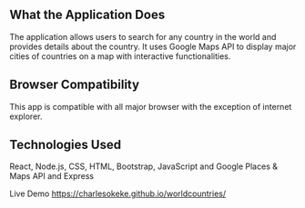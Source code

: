 ## What the Application Does

The application allows users to search for any  country in the world and provides details about the country.
It uses Google Maps API to display major cities of countries on a map with interactive functionalities. 

## Browser Compatibility

This app is compatible with all major browser with the exception of internet explorer.

## Technologies Used

React, Node.js, CSS, HTML, Bootstrap, JavaScript and Google Places & Maps API and Express

Live Demo  https://charlesokeke.github.io/worldcountries/
